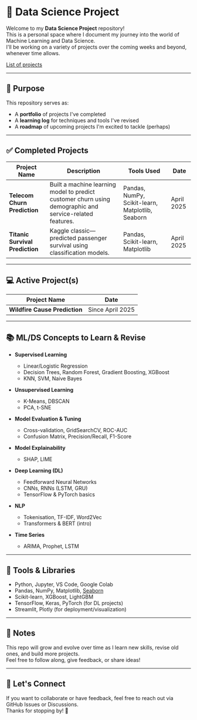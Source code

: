 # 🧠 Data Science Project

Welcome to my **Data Science Project** repository!  
This is a personal space where I document my journey into the world of Machine Learning and Data Science.  
I'll be working on a variety of projects over the coming weeks and beyond, whenever time allows.

[List of projects](https://github.com/utsusemi82/DataScienceProject/blob/528b0a71be09405fab95b6cb071ce48a79e28e3a/ProjectList.md)

---

## 📌 Purpose

This repository serves as:
- A **portfolio** of projects I've completed
- A **learning log** for techniques and tools I've revised
- A **roadmap** of upcoming projects I'm excited to tackle (perhaps)

---

## ✅ Completed Projects

| Project Name | Description | Tools Used | Date |
|--------------|-------------|------------|------|
| **Telecom Churn Prediction** | Built a machine learning model to predict customer churn using demographic and service-related features. | Pandas, NumPy, Scikit-learn, Matplotlib, Seaborn | April 2025 |
| **Titanic Survival Prediction** | Kaggle classic—predicted passenger survival using classification models. | Pandas, Scikit-learn, Matplotlib | April 2025 | 

---

## 💻 Active Project(s)

| Project Name | Date |
|--------------|-------------|
| **Wildfire Cause Prediction** | Since April 2025 |

---

## 📚 ML/DS Concepts to Learn & Revise

- **Supervised Learning**
  - Linear/Logistic Regression
  - Decision Trees, Random Forest, Gradient Boosting, XGBoost
  - KNN, SVM, Naive Bayes

- **Unsupervised Learning**
  - K-Means, DBSCAN
  - PCA, t-SNE

- **Model Evaluation & Tuning**
  - Cross-validation, GridSearchCV, ROC-AUC
  - Confusion Matrix, Precision/Recall, F1-Score

- **Model Explainability**
  - SHAP, LIME

- **Deep Learning (DL)**
  - Feedforward Neural Networks
  - CNNs, RNNs (LSTM, GRU)
  - TensorFlow & PyTorch basics

- **NLP**
  - Tokenisation, TF-IDF, Word2Vec
  - Transformers & BERT (intro)

- **Time Series**
  - ARIMA, Prophet, LSTM

---

## 🚀 Tools & Libraries

- Python, Jupyter, VS Code, Google Colab
- Pandas, NumPy, Matplotlib, [Seaborn](https://seaborn.pydata.org/)
- Scikit-learn, XGBoost, LightGBM
- TensorFlow, Keras, PyTorch (for DL projects)
- Streamlit, Plotly (for deployment/visualization)

---

## 📌 Notes

This repo will grow and evolve over time as I learn new skills, revise old ones, and build more projects.  
Feel free to follow along, give feedback, or share ideas!

---

## 🌱 Let's Connect

If you want to collaborate or have feedback, feel free to reach out via GitHub Issues or Discussions.  
Thanks for stopping by! 🚀
